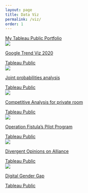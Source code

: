 ```yaml
---
layout: page
title: Data Viz
permalink: /viz/
order: 1
---
```


<div class="container">
  <div class="tableau_link">
    <a href="https://public.tableau.com/profile/thejasmine#!/" target="_blank">My Tableau Public Portfolio</a>
  </div>
  <div class="viz_container" data-aos="fade-up" data-aos-easing="ease-out-quad" data-aos-delay="100" data-aos-duration="700">
    <div class="viz_img">
      <a href="https://public.tableau.com/profile/thejasmine#!/vizhome/GoogleYearInSearch2020/YearinSearch" target="_blank">
        <img src="{{site.baseurl}}/assets/img/viz/01.png">
        <p>Google Trend Viz 2020</p>
        <div>Tableau Public</div>
      </a>
    </div>
    <div class="viz_img" data-aos="fade-up" data-aos-easing="ease-out-quad" data-aos-duration="700">
      <a href="https://public.tableau.com/profile/thejasmine#!/vizhome/THEJOYOFPAINTING/Dashboard1" target="_blank">
        <img src="{{site.baseurl}}/assets/img/viz/02.png">
        <p>Joint probabilities analysis</p>
        <div>Tableau Public</div>
      </a>
    </div>
     <div class="viz_img" data-aos="fade-up" data-aos-easing="ease-out-quad" data-aos-duration="700">
      <a href="https://public.tableau.com/profile/thejasmine#!/vizhome/CompetitiveAnalysisforprivateroom/PrivateRoomAnalysis" target="_blank">
        <img src="{{site.baseurl}}/assets/img/viz/seattle_analysis.png">
        <p>Competitive Analysis for private room</p>
        <div>Tableau Public</div>
      </a>
    </div>
    <div class="viz_img" data-aos="fade-up" data-aos-easing="ease-out-quad" data-aos-duration="700">
      <a href="https://public.tableau.com/profile/thejasmine#!/vizhome/THESUCCESSOFOPERATIONFISTULASPILOTPROGRAM/Dashboard1" target="_blank">
        <img src="{{site.baseurl}}/assets/img/viz/operation.png">
        <p>Operation Fistula’s Pilot Program </p>
        <div>Tableau Public</div>
      </a>
    </div>
     <div class="viz_img" data-aos="fade-up" data-aos-easing="ease-out-quad" data-aos-duration="700">
      <a href="https://public.tableau.com/profile/thejasmine#!/vizhome/DivergentOpinionsonTransatlanticAlliance_16075591796660/DivergentOpinionsonTransatlanticAlliance" target="_blank">
        <img src="{{site.baseurl}}/assets/img/viz/Divergent.png">
        <p>Divergent Opinions on Alliance</p>
        <div>Tableau Public</div>
      </a>
    </div>
     <div class="viz_img" data-aos="fade-up" data-aos-easing="ease-out-quad" data-aos-duration="700">
      <a href="https://public.tableau.com/profile/thejasmine#!/vizhome/DigitalGenderGap_16044692570320/Dashboard1" target="_blank">
        <img src="{{site.baseurl}}/assets/img/viz/gender_gap.png">
        <p>Digital Gender Gap</p>
        <div>Tableau Public</div>
      </a>
    </div>

 </div>
</div>
